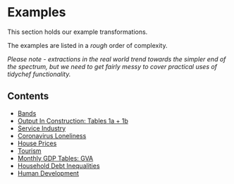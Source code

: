 # Examples

This section holds our example transformations.

The examples are listed in a _rough_ order of complexity.

_Please note - extractions in the real world _trend_ towards the simpler end of the spectrum, but we need to get fairly messy to cover practical uses of tidychef functionality._ 

## Contents

- [Bands](./examples/bands.ipynb)
- [Output In Construction: Tables 1a + 1b](./examples/oic-table.ipynb)
- [Service Industry](./examples/service-industry.ipynb)
- [Coronavirus Loneliness](./examples/cornavavirus-loneliness.ipynb)
- [House Prices](./examples/house-prices.ipynb)
- [Tourism](./examples/tourism.ipynb)
- [Monthly GDP Tables: GVA](./examples/monthly-gdp-tables.ipynb)
- [Household Debt Inequalities](./examples/household-debt.ipynb)
- [Human Development](./examples/human-development.ipynb)